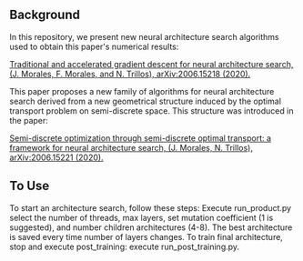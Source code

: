 ## Background

In this repository, we present new neural architecture search algorithms used to obtain this paper's numerical results:

[Traditional and accelerated gradient descent for neural architecture search, (J. Morales, F. Morales, and N. Trillos), arXiv:2006.15218 (2020).](https://arxiv.org/abs/2006.15218)

This paper proposes a new family of algorithms for neural architecture search derived from a new geometrical structure induced by the optimal transport problem on semi-discrete space. This structure was introduced in the paper:  

[Semi-discrete optimization through semi-discrete optimal transport: a framework for neural architecture search, (J. Morales, N. Trillos), arXiv:2006.15221 (2020).](https://arxiv.org/abs/2006.15221)

## To Use
To start an architecture search, follow these steps:
Execute run_product.py
select the number of threads, max layers, set mutation coefficient (1 is suggested), and number children architectures (4-8).
The best architecture is saved every time number of layers changes.
To train final architecture, stop and execute post_training: execute run_post_training.py.

